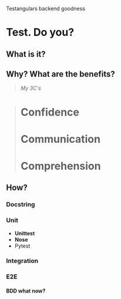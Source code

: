 Testangulars backend goodness

# Test. Do you?

## What is it?

## Why? What are the benefits?
> *My 3C's*

> # Confidence
> # Communication
> # Comprehension

## How?

### Docstring
### Unit
  - **Unittest**
  - **Nose**
  - Pytest

### Integration
### E2E
#### BDD what now?
